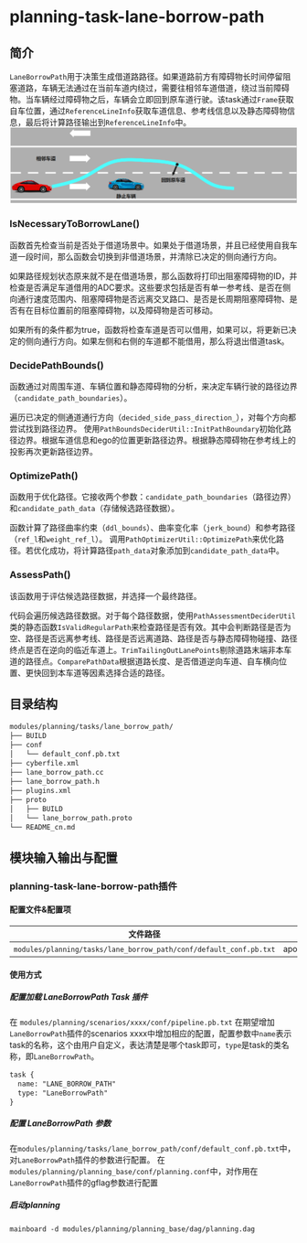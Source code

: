 planning-task-lane-borrow-path
==============

## 简介

`LaneBorrowPath`用于决策生成借道路路径。如果道路前方有障碍物长时间停留阻塞道路，车辆无法通过在当前车道内绕过，需要往相邻车道借道，绕过当前障碍物。当车辆经过障碍物之后，车辆会立即回到原车道行驶。该task通过`Frame`获取自车位置，通过`ReferenceLineInfo`获取车道信息、参考线信息以及静态障碍物信息，最后将计算路径输出到`ReferenceLineInfo`中。
![](./docs/images/1.png)

### IsNecessaryToBorrowLane()

函数首先检查当前是否处于借道场景中。如果处于借道场景，并且已经使用自我车道一段时间，那么函数会切换到非借道场景，并清除已决定的侧向通行方向。

如果路径规划状态原来就不是在借道场景，那么函数将打印出阻塞障碍物的ID，并检查是否满足车道借用的ADC要求。这些要求包括是否有单一参考线、是否在侧向通行速度范围内、阻塞障碍物是否远离交叉路口、是否是长周期阻塞障碍物、是否有在目标位置前的阻塞障碍物，以及障碍物是否可移动。

如果所有的条件都为true，函数将检查车道是否可以借用，如果可以，将更新已决定的侧向通行方向。如果左侧和右侧的车道都不能借用，那么将退出借道task。

### DecidePathBounds()
函数通过对周围车道、车辆位置和静态障碍物的分析，来决定车辆行驶的路径边界（`candidate_path_boundaries`）。

遍历已决定的侧通道通行方向（`decided_side_pass_direction_`），对每个方向都尝试找到路径边界。
使用`PathBoundsDeciderUtil::InitPathBoundary`初始化路径边界。根据车道信息和ego的位置更新路径边界。根据静态障碍物在参考线上的投影再次更新路径边界。

### OptimizePath()
函数用于优化路径。它接收两个参数：`candidate_path_boundaries`（路径边界）和`candidate_path_data`（存储候选路径数据）。

函数计算了路径曲率约束（`ddl_bounds`）、曲率变化率（`jerk_bound`）和参考路径（`ref_l`和`weight_ref_l`）。
调用`PathOptimizerUtil::OptimizePath`来优化路径。若优化成功，将计算路径`path_data`对象添加到`candidate_path_data`中。

### AssessPath()
该函数用于评估候选路径数据，并选择一个最终路径。

代码会遍历候选路径数据。对于每个路径数据，使用`PathAssessmentDeciderUtil`类的静态函数`IsValidRegularPath`来检查路径是否有效。其中会判断路径是否为空、路径是否远离参考线、路径是否远离道路、路径是否与静态障碍物碰撞、路径终点是否在逆向的临近车道上。`TrimTailingOutLanePoints`剔除道路末端非本车道的路径点。`ComparePathData`根据道路长度、是否借道逆向车道、自车横向位置、更快回到本车道等因素选择合适的路径。

## 目录结构 
```shell
modules/planning/tasks/lane_borrow_path/
├── BUILD
├── conf
│   └── default_conf.pb.txt
├── cyberfile.xml
├── lane_borrow_path.cc
├── lane_borrow_path.h
├── plugins.xml
├── proto
│   ├── BUILD
│   └── lane_borrow_path.proto
└── README_cn.md

```

## 模块输入输出与配置

### planning-task-lane-borrow-path插件

#### 配置文件&配置项
| 文件路径 | 类型/结构 | <div style="width: 300pt">说明</div> |
| ---- | ---- | ---- |
| `modules/planning/tasks/lane_borrow_path/conf/default_conf.pb.txt` | apollo::planning::LaneBorrowPathConfig | LaneBorrowPath 的配置文件 |


#### 使用方式

##### 配置加载 LaneBorrowPath Task 插件
在 `modules/planning/scenarios/xxxx/conf/pipeline.pb.txt` 在期望增加`LaneBorrowPath`插件的scenarios xxxx中增加相应的配置，配置参数中`name`表示task的名称，这个由用户自定义，表达清楚是哪个task即可，`type`是task的类名称，即`LaneBorrowPath`。
```
task {
  name: "LANE_BORROW_PATH"
  type: "LaneBorrowPath"
}
```
##### 配置 LaneBorrowPath 参数
在`modules/planning/tasks/lane_borrow_path/conf/default_conf.pb.txt`中，对`LaneBorrowPath`插件的参数进行配置。
在`modules/planning/planning_base/conf/planning.conf`中，对作用在`LaneBorrowPath`插件的gflag参数进行配置
##### 启动planning
```shell
mainboard -d modules/planning/planning_base/dag/planning.dag
```
